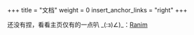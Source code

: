 +++
title = "文档"
weight = 0
insert_anchor_links = "right"
+++

还没有捏，看看主页仅有的一点叭 \_(:з)∠)_：[Ranim](@/_index.md)
